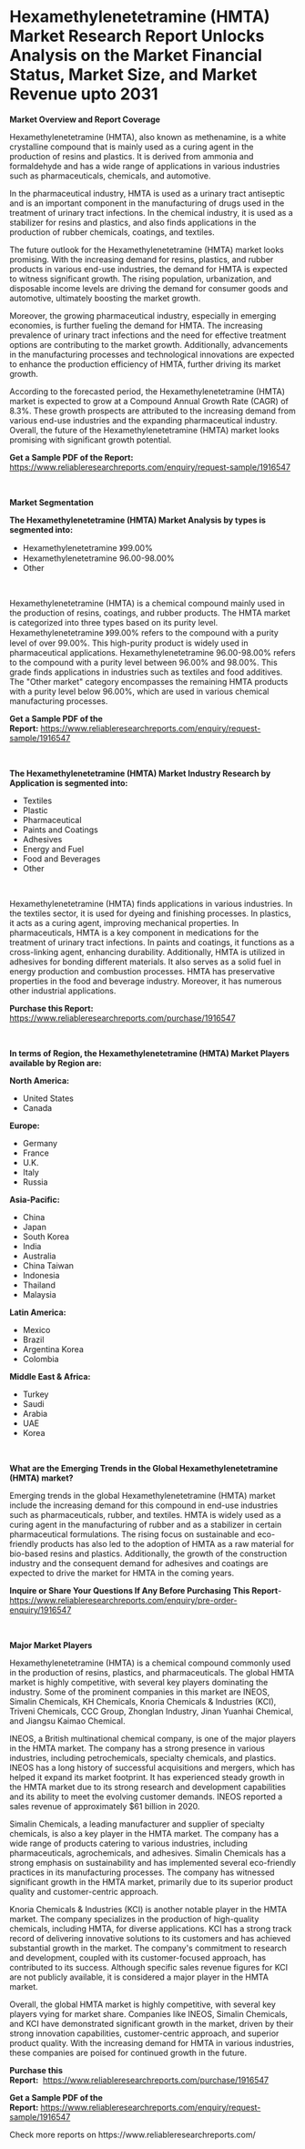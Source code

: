 <p><h1>Hexamethylenetetramine (HMTA) Market Research Report Unlocks Analysis on the Market Financial Status, Market Size, and Market Revenue upto 2031</h1></p><p><strong>Market Overview and Report Coverage</strong></p>
<p><p>Hexamethylenetetramine (HMTA), also known as methenamine, is a white crystalline compound that is mainly used as a curing agent in the production of resins and plastics. It is derived from ammonia and formaldehyde and has a wide range of applications in various industries such as pharmaceuticals, chemicals, and automotive.</p><p>In the pharmaceutical industry, HMTA is used as a urinary tract antiseptic and is an important component in the manufacturing of drugs used in the treatment of urinary tract infections. In the chemical industry, it is used as a stabilizer for resins and plastics, and also finds applications in the production of rubber chemicals, coatings, and textiles.</p><p>The future outlook for the Hexamethylenetetramine (HMTA) market looks promising. With the increasing demand for resins, plastics, and rubber products in various end-use industries, the demand for HMTA is expected to witness significant growth. The rising population, urbanization, and disposable income levels are driving the demand for consumer goods and automotive, ultimately boosting the market growth.</p><p>Moreover, the growing pharmaceutical industry, especially in emerging economies, is further fueling the demand for HMTA. The increasing prevalence of urinary tract infections and the need for effective treatment options are contributing to the market growth. Additionally, advancements in the manufacturing processes and technological innovations are expected to enhance the production efficiency of HMTA, further driving its market growth.</p><p>According to the forecasted period, the Hexamethylenetetramine (HMTA) market is expected to grow at a Compound Annual Growth Rate (CAGR) of 8.3%. These growth prospects are attributed to the increasing demand from various end-use industries and the expanding pharmaceutical industry. Overall, the future of the Hexamethylenetetramine (HMTA) market looks promising with significant growth potential.</p></p>
<p><strong>Get a Sample PDF of the Report:</strong> <a href="https://www.reliableresearchreports.com/enquiry/request-sample/1916547">https://www.reliableresearchreports.com/enquiry/request-sample/1916547</a></p>
<p>&nbsp;</p>
<p><strong>Market Segmentation</strong></p>
<p><strong>The Hexamethylenetetramine (HMTA) Market Analysis by types is segmented into:</strong></p>
<p><ul><li>Hexamethylenetetramine 》99.00%</li><li>Hexamethylenetetramine 96.00-98.00%</li><li>Other</li></ul></p>
<p>&nbsp;</p>
<p><p>Hexamethylenetetramine (HMTA) is a chemical compound mainly used in the production of resins, coatings, and rubber products. The HMTA market is categorized into three types based on its purity level. Hexamethylenetetramine 》99.00% refers to the compound with a purity level of over 99.00%. This high-purity product is widely used in pharmaceutical applications. Hexamethylenetetramine 96.00-98.00% refers to the compound with a purity level between 96.00% and 98.00%. This grade finds applications in industries such as textiles and food additives. The "Other market" category encompasses the remaining HMTA products with a purity level below 96.00%, which are used in various chemical manufacturing processes.</p></p>
<p><strong>Get a Sample PDF of the Report:</strong>&nbsp;<a href="https://www.reliableresearchreports.com/enquiry/request-sample/1916547">https://www.reliableresearchreports.com/enquiry/request-sample/1916547</a></p>
<p>&nbsp;</p>
<p><strong>The Hexamethylenetetramine (HMTA) Market Industry Research by Application is segmented into:</strong></p>
<p><ul><li>Textiles</li><li>Plastic</li><li>Pharmaceutical</li><li>Paints and Coatings</li><li>Adhesives</li><li>Energy and Fuel</li><li>Food and Beverages</li><li>Other</li></ul></p>
<p>&nbsp;</p>
<p><p>Hexamethylenetetramine (HMTA) finds applications in various industries. In the textiles sector, it is used for dyeing and finishing processes. In plastics, it acts as a curing agent, improving mechanical properties. In pharmaceuticals, HMTA is a key component in medications for the treatment of urinary tract infections. In paints and coatings, it functions as a cross-linking agent, enhancing durability. Additionally, HMTA is utilized in adhesives for bonding different materials. It also serves as a solid fuel in energy production and combustion processes. HMTA has preservative properties in the food and beverage industry. Moreover, it has numerous other industrial applications.</p></p>
<p><strong>Purchase this Report:</strong>&nbsp; <a href="https://www.reliableresearchreports.com/purchase/1916547">https://www.reliableresearchreports.com/purchase/1916547</a></p>
<p>&nbsp;</p>
<p><strong>In terms of Region, the Hexamethylenetetramine (HMTA) Market Players available by Region are:</strong></p>
<p>
    <p> <strong> North America: </strong>
        <ul>
            <li>United States</li>
            <li>Canada</li>
        </ul>
        </p> 
    <p> <strong> Europe: </strong>
        <ul>
            <li>Germany</li>
            <li>France</li>
            <li>U.K.</li>
            <li>Italy</li>
            <li>Russia</li>
        </ul>
        </p> 
    <p> <strong> Asia-Pacific: </strong>
        <ul>
            <li>China</li>
            <li>Japan</li>
            <li>South Korea</li>
            <li>India</li>
            <li>Australia</li>
            <li>China Taiwan</li>
            <li>Indonesia</li>
            <li>Thailand</li>
            <li>Malaysia</li>
        </ul>
        </p> 
    <p> <strong> Latin America: </strong>
        <ul>
            <li>Mexico</li>
            <li>Brazil</li>
            <li>Argentina Korea</li>
            <li>Colombia</li>
        </ul>
        </p> 
    <p> <strong> Middle East & Africa: </strong>
        <ul>
            <li>Turkey</li>
            <li>Saudi</li>
            <li>Arabia</li>
            <li>UAE</li>
            <li>Korea</li>
        </ul>
    </p>
    </p>
<p>&nbsp;</p>
<p><strong>What are the Emerging Trends in the Global Hexamethylenetetramine (HMTA) market?</strong></p>
<p><p>Emerging trends in the global Hexamethylenetetramine (HMTA) market include the increasing demand for this compound in end-use industries such as pharmaceuticals, rubber, and textiles. HMTA is widely used as a curing agent in the manufacturing of rubber and as a stabilizer in certain pharmaceutical formulations. The rising focus on sustainable and eco-friendly products has also led to the adoption of HMTA as a raw material for bio-based resins and plastics. Additionally, the growth of the construction industry and the consequent demand for adhesives and coatings are expected to drive the market for HMTA in the coming years.</p></p>
<p><strong>Inquire or Share Your Questions If Any Before Purchasing This Report</strong>- <a href="https://www.reliableresearchreports.com/enquiry/pre-order-enquiry/1916547">https://www.reliableresearchreports.com/enquiry/pre-order-enquiry/1916547</a></p>
<p>&nbsp;</p>
<p><strong>Major Market Players</strong></p>
<p><p>Hexamethylenetetramine (HMTA) is a chemical compound commonly used in the production of resins, plastics, and pharmaceuticals. The global HMTA market is highly competitive, with several key players dominating the industry. Some of the prominent companies in this market are INEOS, Simalin Chemicals, KH Chemicals, Knoria Chemicals & Industries (KCI), Triveni Chemicals, CCC Group, Zhonglan Industry, Jinan Yuanhai Chemical, and Jiangsu Kaimao Chemical.</p><p>INEOS, a British multinational chemical company, is one of the major players in the HMTA market. The company has a strong presence in various industries, including petrochemicals, specialty chemicals, and plastics. INEOS has a long history of successful acquisitions and mergers, which has helped it expand its market footprint. It has experienced steady growth in the HMTA market due to its strong research and development capabilities and its ability to meet the evolving customer demands. INEOS reported a sales revenue of approximately $61 billion in 2020.</p><p>Simalin Chemicals, a leading manufacturer and supplier of specialty chemicals, is also a key player in the HMTA market. The company has a wide range of products catering to various industries, including pharmaceuticals, agrochemicals, and adhesives. Simalin Chemicals has a strong emphasis on sustainability and has implemented several eco-friendly practices in its manufacturing processes. The company has witnessed significant growth in the HMTA market, primarily due to its superior product quality and customer-centric approach.</p><p>Knoria Chemicals & Industries (KCI) is another notable player in the HMTA market. The company specializes in the production of high-quality chemicals, including HMTA, for diverse applications. KCI has a strong track record of delivering innovative solutions to its customers and has achieved substantial growth in the market. The company's commitment to research and development, coupled with its customer-focused approach, has contributed to its success. Although specific sales revenue figures for KCI are not publicly available, it is considered a major player in the HMTA market.</p><p>Overall, the global HMTA market is highly competitive, with several key players vying for market share. Companies like INEOS, Simalin Chemicals, and KCI have demonstrated significant growth in the market, driven by their strong innovation capabilities, customer-centric approach, and superior product quality. With the increasing demand for HMTA in various industries, these companies are poised for continued growth in the future.</p></p>
<p><strong>Purchase this Report:</strong>&nbsp;&nbsp;<a href="https://www.reliableresearchreports.com/purchase/1916547">https://www.reliableresearchreports.com/purchase/1916547</a></p>
<p></p>
<p><strong>Get a Sample PDF of the Report:</strong>&nbsp;<a href="https://www.reliableresearchreports.com/enquiry/request-sample/1916547">https://www.reliableresearchreports.com/enquiry/request-sample/1916547</a></p>
<p>Check more reports on https://www.reliableresearchreports.com/</p>